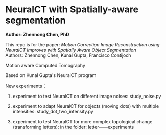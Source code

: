 # NeuralCT with Spatially-aware segmentation
**Author: Zhennong Chen, PhD**<br />

This repo is for the paper: 
*Motion Correction Image Reconstruction using NeuralCT Improves with Spatially Aware Object Segmentation* <br />
Authors: Zhennong Chen, Kunal Gupta, Francisco Contijoch<br />


Motion aware Computed Tomography 

Based on Kunal Gupta's NeuralCT program

New experiments：

1. experiment to test NeuralCT on different image noises: study_noise.py

2. experiment to adapt NeuralCT for objects (moving dots) with multiple intensities: study_dot_two_intensity.py

3. experiment to test NeuralCT for more complex topological change (transforming letters): in the folder: letter——experiments
